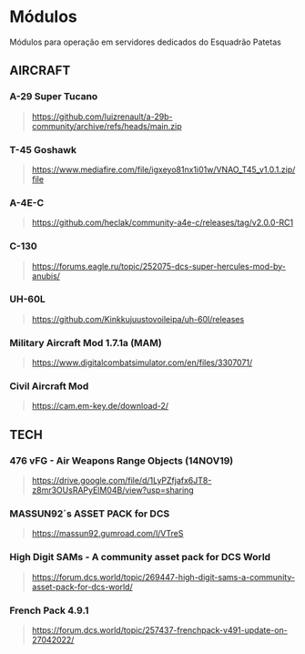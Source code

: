 # Módulos
Módulos para operação em servidores dedicados do Esquadrão Patetas

## AIRCRAFT

### A-29 Super Tucano
> https://github.com/luizrenault/a-29b-community/archive/refs/heads/main.zip

### T-45 Goshawk
> https://www.mediafire.com/file/igxeyo81nx1i01w/VNAO_T45_v1.0.1.zip/file

### A-4E-C
> https://github.com/heclak/community-a4e-c/releases/tag/v2.0.0-RC1

### C-130
> https://forums.eagle.ru/topic/252075-dcs-super-hercules-mod-by-anubis/

### UH-60L
> https://github.com/Kinkkujuustovoileipa/uh-60l/releases


### Military Aircraft Mod 1.7.1a (MAM)
> https://www.digitalcombatsimulator.com/en/files/3307071/

### Civil Aircraft Mod
> https://cam.em-key.de/download-2/

## TECH

### 476 vFG - Air Weapons Range Objects (14NOV19)
> https://drive.google.com/file/d/1LyPZfjafx6JT8-z8mr3OUsRAPyElM04B/view?usp=sharing

### MASSUN92´s ASSET PACK for DCS
> https://massun92.gumroad.com/l/VTreS


### High Digit SAMs - A community asset pack for DCS World
> https://forum.dcs.world/topic/269447-high-digit-sams-a-community-asset-pack-for-dcs-world/

### French Pack 4.9.1
> https://forum.dcs.world/topic/257437-frenchpack-v491-update-on-27042022/
